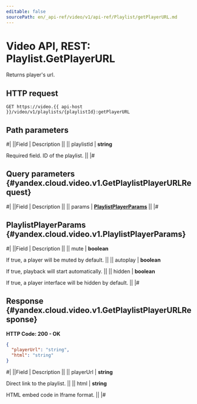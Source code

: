 ```yaml
---
editable: false
sourcePath: en/_api-ref/video/v1/api-ref/Playlist/getPlayerURL.md
---
```


# Video API, REST: Playlist.GetPlayerURL

Returns player's url.

## HTTP request

```
GET https://video.{{ api-host }}/video/v1/playlists/{playlistId}:getPlayerURL
```

## Path parameters

#|
||Field | Description ||
|| playlistId | **string**

Required field. ID of the playlist. ||
|#

## Query parameters {#yandex.cloud.video.v1.GetPlaylistPlayerURLRequest}

#|
||Field | Description ||
|| params | **[PlaylistPlayerParams](#yandex.cloud.video.v1.PlaylistPlayerParams)** ||
|#

## PlaylistPlayerParams {#yandex.cloud.video.v1.PlaylistPlayerParams}

#|
||Field | Description ||
|| mute | **boolean**

If true, a player will be muted by default. ||
|| autoplay | **boolean**

If true, playback will start automatically. ||
|| hidden | **boolean**

If true, a player interface will be hidden by default. ||
|#

## Response {#yandex.cloud.video.v1.GetPlaylistPlayerURLResponse}

**HTTP Code: 200 - OK**

```json
{
  "playerUrl": "string",
  "html": "string"
}
```

#|
||Field | Description ||
|| playerUrl | **string**

Direct link to the playlist. ||
|| html | **string**

HTML embed code in Iframe format. ||
|#
